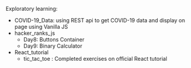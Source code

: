 Exploratory learning:
  - COVID-19_Data: using REST api to get COVID-19 data and display on page using Vanilla JS
  - hacker_ranks_js
      - Day8: Buttons Container
      - Day9: Binary Calculator
  - React_tutorial
      - tic_tac_toe : Completed exercises on official React tutorial
      
  
      
